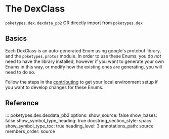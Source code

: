 # The DexClass
`poketypes.dex.dexdata_pb2` OR directly import from `poketypes.dex`

## Basics
Each DexClass is an auto-generated Enum using google's protobuf library, and the `poketypes.protos` module. In order to use these Enums, you do *not* need to have the library installed, however if you want to generate your own Enums in this way, or modify how the existing ones are generating, you will need to do so.

Follow the steps in the [contributing](../../about/contributing.md) to get your local environment setup if you want to develop changes for these Enums.

## Reference
::: poketypes.dex.dexdata_pb2
    options:
        show_source: false
        show_bases: false
        show_symbol_type_heading: true
        docstring_section_style: spacy
        show_symbol_type_toc: true
        heading_level: 3
        annotations_path: source
        members_order: source